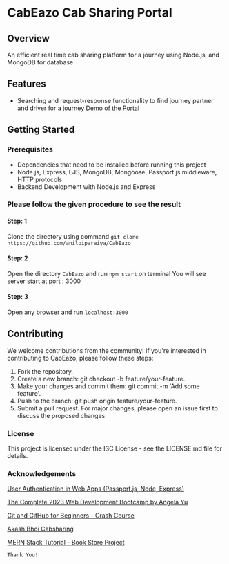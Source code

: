 # CabEazo Cab Sharing Portal

## Overview
An efficient real time cab sharing platform for a journey using Node.js, and MongoDB for database

## Features
- Searching and request-response functionality to find journey partner and driver for a journey
[Demo of the Portal](https://github.com/anilpiparaiya/CabEazo/blob/main/demo/demo.md)

## Getting Started
### Prerequisites
- Dependencies that need to be installed before running this project
- Node.js, Express, EJS, MongoDB, Mongoose, Passport.js middleware, HTTP protocols
- Backend Development with Node.js and Express
 
### Please follow the given procedure to see the result

#### Step: 1
  Clone the directory using command `git clone https://github.com/anilpiparaiya/CabEazo`
#### Step: 2
  Open the directory `CabEazo` and run `npm start` on terminal
  You will see server start at port : 3000
#### Step: 3
   Open any browser and run `localhost:3000`


## Contributing
We welcome contributions from the community! If you're interested in contributing to CabEazo, please follow these steps:

1. Fork the repository.
2. Create a new branch: git checkout -b feature/your-feature.
3. Make your changes and commit them: git commit -m 'Add some feature'.
4. Push to the branch: git push origin feature/your-feature.
5. Submit a pull request.
For major changes, please open an issue first to discuss the proposed changes.

### License
This project is licensed under the ISC License - see the LICENSE.md file for details.

### Acknowledgements

[User Authentication in Web Apps (Passport.js, Node, Express)](https://www.youtube.com/watch?v=F-sFp_AvHc8&t=3468s)

[The Complete 2023 Web Development Bootcamp by Angela Yu](https://www.udemy.com/course/the-complete-web-development-bootcamp/)

[Git and GitHub for Beginners - Crash Course](https://www.youtube.com/watch?v=RGOj5yH7evk&t=2503s)

[Akash Bhoi Cabsharing](https://github.com/Akashbhoi/Cabsharing)

[MERN Stack Tutorial - Book Store Project](https://www.youtube.com/watch?v=-42K44A1oMA&list=PLq8CzP6POlA7-c6YPTPIa3xgjzLMGSh1t&index=2)



`Thank You!`
